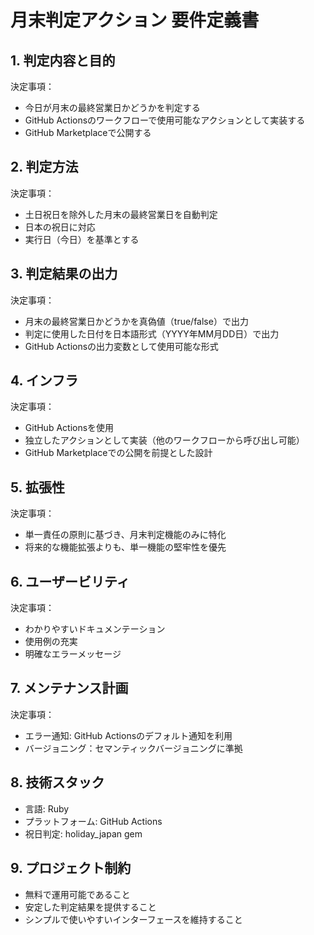 # 月末判定アクション 要件定義書

## 1. 判定内容と目的
決定事項：
- 今日が月末の最終営業日かどうかを判定する
- GitHub Actionsのワークフローで使用可能なアクションとして実装する
- GitHub Marketplaceで公開する

## 2. 判定方法
決定事項：
- 土日祝日を除外した月末の最終営業日を自動判定
- 日本の祝日に対応
- 実行日（今日）を基準とする

## 3. 判定結果の出力
決定事項：
- 月末の最終営業日かどうかを真偽値（true/false）で出力
- 判定に使用した日付を日本語形式（YYYY年MM月DD日）で出力
- GitHub Actionsの出力変数として使用可能な形式

## 4. インフラ
決定事項：
- GitHub Actionsを使用
- 独立したアクションとして実装（他のワークフローから呼び出し可能）
- GitHub Marketplaceでの公開を前提とした設計

## 5. 拡張性
決定事項：
- 単一責任の原則に基づき、月末判定機能のみに特化
- 将来的な機能拡張よりも、単一機能の堅牢性を優先

## 6. ユーザービリティ
決定事項：
- わかりやすいドキュメンテーション
- 使用例の充実
- 明確なエラーメッセージ

## 7. メンテナンス計画
決定事項：
- エラー通知: GitHub Actionsのデフォルト通知を利用
- バージョニング：セマンティックバージョニングに準拠

## 8. 技術スタック
- 言語: Ruby
- プラットフォーム: GitHub Actions
- 祝日判定: holiday_japan gem

## 9. プロジェクト制約
- 無料で運用可能であること
- 安定した判定結果を提供すること
- シンプルで使いやすいインターフェースを維持すること
